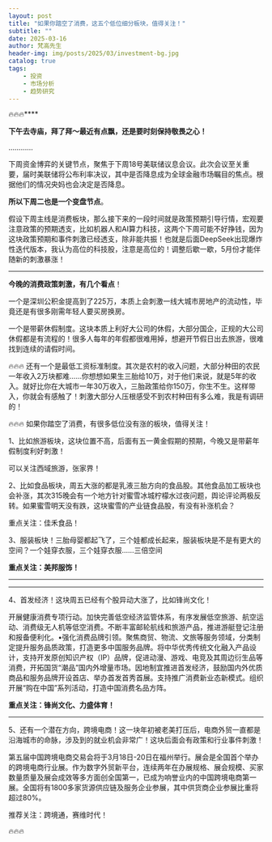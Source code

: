 ```yaml
---
layout: post
title: "如果你踏空了消费，这五个低位细分板块，值得关注！"
subtitle: ""
date: 2025-03-16
author: 梵高先生
header-img: img/posts/2025/03/investment-bg.jpg
catalog: true
tags:
    - 投资
    - 市场分析
    - 趋势研究
---
```


🔥🔥🔥****

**下午去寺庙，拜了拜～最近有点飘，还是要时刻保持敬畏之心！**

…………

下周资金博弈的关键节点，聚焦于下周18号美联储议息会议。此次会议至关重要，届时美联储将公布利率决议，其中是否降息成为全球金融市场瞩目的焦点。根据他们的情况央妈也会决定是否降息。

**所以下周二也是一个变盘节点**。

假设下周主线是消费板块，那么接下来的一段时间就是政策预期引导行情，宏观要注意政策的预期透支，比如机器人和AI算力科技，这两个下周可能不好挣钱，因为这块政策预期和事件刺激已经透支，除非能共振！也就是后面DeepSeek出现爆炸性迭代版本，我认为高位的科技股，注意是高位的！调整后歇一歇，5月份才能伴随新的刺激暴涨！

****

**今晚的消费政策刺激，有几个看点**！

一个是深圳公积金提高到了225万，本质上会刺激一线大城市房地产的流动性，毕竟还是有很多刚需年轻人要买房换房。

一个是带薪休假制度。这块本质上利好大公司的休假，大部分国企，正规的大公司休假都是有流程的！很多人每年的年假都很难用掉，想避开节假日出去旅游，很难找到连续的请假时间。

🔥🔥🔥
还有一个是最低工资标准制度。其次是农村的收入问题，大部分种田的农民一年收入2万块都难……你想想如果生三胎给10万，对于他们来说，就是5年的收入。就好比你在大城市一年30万收入，三胎政策给你150万，你生不生。这样带入，你就会有感触了！刺激大部分人压根感受不到农村种田有多么难，我是有调研的！

🔥🔥🔥
如果你踏空了消费，有很多低位没有涨的板块，值得关注！

1、比如旅游板块，这块位置不高，后面有五一黄金假期的预期，今晚又是带薪年假制度利好刺激！

可以关注西域旅游，张家界！

2、比如食品板块，周五大涨的都是乳液三胎方向的食品股。其他食品加工板块也会补涨，其次315晚会有一个地方针对蜜雪冰城柠檬水过夜问题，舆论评论两极反转。如果蜜雪明天没有跌，这块蜜雪的产业链食品股，有没有补涨机会？

重点关注：佳禾食品！

3、服装板块！三胎母婴都起飞了，三个娃都成长起来，服装板块是不是有更大的空间？一个娃穿衣服，三个娃穿衣服……三倍空间

**重点关注：美邦服饰！**

****

****

4、首发经济！这块周五已经有个股异动大涨了，比如锋尚文化！

开展健康消费专项行动。加快完善低空经济监管体系，有序发展低空旅游、航空运动、消费级无人机等低空消费。不断丰富邮轮航线和旅游产品，推进游艇登记注册和报备便利化。•强化消费品牌引领。聚焦商贸、物流、文旅等服务领域，分类制定提升服务品质政策，打造更多中国服务品牌。将中华优秀传统文化融入产品设计，支持开发原创知识产权（IP）品牌，促进动漫、游戏、电竞及其周边衍生品等消费，开拓国货“潮品”国内外增量市场。因地制宜推进首发经济，鼓励国内外优质商品和服务品牌开设首店、举办首发首秀首展。支持推广消费新业态新模式。组织开展“购在中国”系列活动，打造中国消费名品方阵。

**重点关注：锋尚文化、力盛体育！**

****

5、还有一个潜在方向，跨境电商！这一块年初被老美打压后，电商外贸一直都是沿海城市的命脉，涉及到的就业机会非常广！这块后面会有政策和行业事件刺激！

第五届中国跨境电商交易会将于3月18日-20日在福州举行。展会是全国首个举办的跨境电商行业展。作为数字外贸新平台，连续两年在办展规格、展会规模、买家数量质量及展会成效等多方面创全国第一，已成为响誉业内的中国跨境电商第一展。全国将有1800多家货源供应链及服务企业参展，其中供货商企业参展比重将超过80%。

推荐关注：跨境通，赛维时代！

🔥🔥🔥